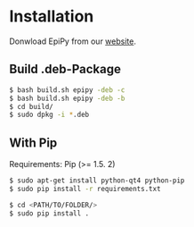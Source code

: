 # Installation

Donwload EpiPy from our [website](http://ckaus.github.io/EpiPy/).

## Build .deb-Package

```bash
$ bash build.sh epipy -deb -c
$ bash build.sh epipy -deb -b
$ cd build/
$ sudo dpkg -i *.deb
```

## With Pip

Requirements: Pip (>= 1.5. 2)

```bash
$ sudo apt-get install python-qt4 python-pip
$ sudo pip install -r requirements.txt
```

```bash
$ cd <PATH/TO/FOLDER/>
$ sudo pip install .
```
